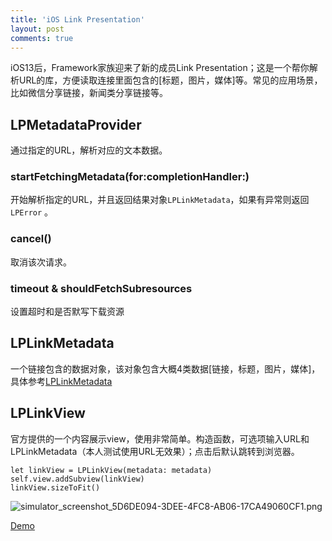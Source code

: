 ```yaml
---
title: 'iOS Link Presentation'
layout: post
comments: true
---
```

iOS13后，Framework家族迎来了新的成员Link Presentation；这是一个帮你解析URL的库，方便读取连接里面包含的[标题，图片，媒体]等。常见的应用场景，比如微信分享链接，新闻类分享链接等。

## LPMetadataProvider
通过指定的URL，解析对应的文本数据。
### startFetchingMetadata(for:completionHandler:)
开始解析指定的URL，并且返回结果对象`LPLinkMetadata`，如果有异常则返回`LPError`
。
### cancel() 
取消该次请求。
### timeout & shouldFetchSubresources
设置超时和是否默写下载资源

## LPLinkMetadata
一个链接包含的数据对象，该对象包含大概4类数据[链接，标题，图片，媒体]，具体参考[LPLinkMetadata](https://developer.apple.com/documentation/linkpresentation/lplinkmetadata)
## LPLinkView
官方提供的一个内容展示view，使用非常简单。构造函数，可选项输入URL和LPLinkMetadata（本人测试使用URL无效果）；点击后默认跳转到浏览器。

```
let linkView = LPLinkView(metadata: metadata)
self.view.addSubview(linkView)
linkView.sizeToFit()
```

![simulator_screenshot_5D6DE094-3DEE-4FC8-AB06-17CA49060CF1.png](https://i.loli.net/2020/11/10/I4pZnBxqU59QFNK.png)

[Demo](https://github.com/Dcell/my-test/tree/master/Link-Presentation-Demo)